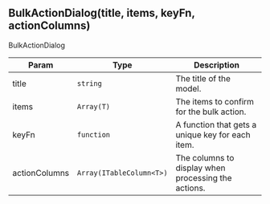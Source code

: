 ## BulkActionDialog(title, items, keyFn, actionColumns)

BulkActionDialog

| Param         | Type                     | Description                                         |
| ------------- | ------------------------ | --------------------------------------------------- |
| title         | `string`                 | The title of the model.                             |
| items         | `Array(T)`               | The items to confirm for the bulk action.           |
| keyFn         | `function`               | A function that gets a unique key for each item.    |
| actionColumns | `Array(ITableColumn<T>)` | The columns to display when processing the actions. |
